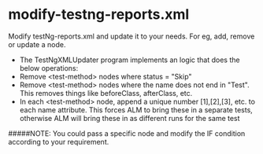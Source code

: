 # modify-testng-reports.xml
Modify testNg-reports.xml and update it to your needs. For eg, add, remove or update a node.

* The TestNgXMLUpdater program implements an logic that does the below operations:
 * Remove &lt;test-method&gt; nodes where status = "Skip"
 * Remove &lt;test-method&gt; nodes where the name does not end in "Test". This removes things like beforeClass, afterClass, etc.
 * In each &lt;test-method&gt; node, append a unique number [1],[2],[3], etc. to each name attribute. This forces ALM to bring these in a separate tests, otherwise ALM will bring these in as different runs for the same test
 
#####NOTE: You could pass a specific node and modify the IF condition according to your requirement.
